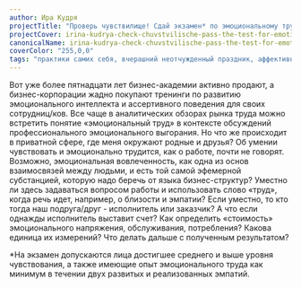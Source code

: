 ```yaml
---
author: Ира Кудря
projectTitle: "Проверь чувствилище! Сдай экзамен* по эмоциональному труду! Тест-обсуждение эмоционального труда, его присвоения корпоративной этикой, эмпатии и близости"
projectCover: irina-kudrya-check-chuvstvilische-pass-the-test-for-emotional-labour-01.jpg
canonicalName: irina-kudrya-check-chuvstvilische-pass-the-test-for-emotional-labour
coverColor: "255,0,0"
tags: "практики самих себя, вчерашний неотчужденный праздник, аффективный труд, производственная драма, психодата"
---
```


Вот уже более пятнадцати лет бизнес-академии активно продают, а бизнес-корпорации жадно покупают тренинги по развитию эмоционального интеллекта и ассертивного поведения для своих сотрудниц/ков. Все чаще в аналитических обзорах рынка труда можно встретить понятие «эмоциональный труд» в контексте обсуждений профессионального эмоционального выгорания. Но что же происходит в приватной сфере, где меня окружают родные и друзья? Об умении чувствовать и эмоционально трудится, как о работе, почти не говорят. Возможно, эмоциональная вовлеченность, как одна из основ взаимосвязей между людьми, и есть той самой эфемерной субстанцией, которую надо беречь от языка бизнес-структур? Уместно ли здесь задаваться вопросом работы и использовать слово «труд», когда речь идет, например, о близости и эмпатии? Если уместно, то кто тогда наш подруга/друг - исполнитель или заказчик? А что если однажды исполнитель выставит счет? Как определить «стоимость» эмоционального напряжения, обслуживания, потребления? Какова единица их измерений? Что делать дальше с полученным результатом?

*На экзамен допускаются лица достигшее среднего и выше уровня чувствования, а также имеющие опыт эмоционального труда как минимум в течении двух развитых и реализованных эмпатий.
